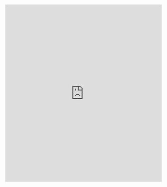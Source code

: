 <p><iframe allowfullscreen width="100%" height="569" class="google-slides-iframe" frameborder="0" scrolling="no" src="https://docs.google.com/presentation/d/e/2PACX-1vShccQr0MKwSUytXaV1Z_iG0jl2tczhhtLPPuJ0Ezt_NMKZE2ngcj9Ln_hHyrawmCUxlB87aIoZ41e3/embed?start=false&amp;loop=false&amp;delayms=3000"></iframe></p>